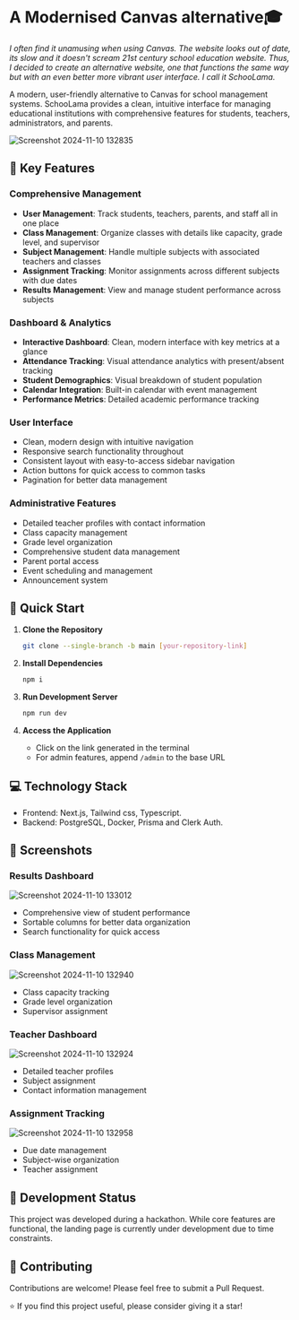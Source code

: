 # A Modernised Canvas alternative🎓

*I often find it unamusing when using Canvas. The website looks out of date, its slow and it doesn't scream 21st century school education website. Thus, I decided to create an alternative website, one that functions the same way but with an even better more vibrant user interface. I call it SchooLama.*

A modern, user-friendly alternative to Canvas for school management systems. SchooLama provides a clean, intuitive interface for managing educational institutions with comprehensive features for students, teachers, administrators, and parents.

![Screenshot 2024-11-10 132835](https://github.com/user-attachments/assets/d120e281-d548-45c2-b32b-015e1f0729a2)

## 🌟 Key Features

### Comprehensive Management
- **User Management**: Track students, teachers, parents, and staff all in one place
- **Class Management**: Organize classes with details like capacity, grade level, and supervisor
- **Subject Management**: Handle multiple subjects with associated teachers and classes
- **Assignment Tracking**: Monitor assignments across different subjects with due dates
- **Results Management**: View and manage student performance across subjects

### Dashboard & Analytics
- **Interactive Dashboard**: Clean, modern interface with key metrics at a glance
- **Attendance Tracking**: Visual attendance analytics with present/absent tracking
- **Student Demographics**: Visual breakdown of student population
- **Calendar Integration**: Built-in calendar with event management
- **Performance Metrics**: Detailed academic performance tracking

### User Interface
- Clean, modern design with intuitive navigation
- Responsive search functionality throughout
- Consistent layout with easy-to-access sidebar navigation
- Action buttons for quick access to common tasks
- Pagination for better data management

### Administrative Features
- Detailed teacher profiles with contact information
- Class capacity management
- Grade level organization
- Comprehensive student data management
- Parent portal access
- Event scheduling and management
- Announcement system

## 🚀 Quick Start

1. **Clone the Repository**
   ```bash
   git clone --single-branch -b main [your-repository-link]
   ```

2. **Install Dependencies**
   ```bash
   npm i
   ```

3. **Run Development Server**
   ```bash
   npm run dev
   ```

4. **Access the Application**
   - Click on the link generated in the terminal
   - For admin features, append `/admin` to the base URL

## 💻 Technology Stack
- Frontend: Next.js, Tailwind css, Typescript.
- Backend: PostgreSQL, Docker, Prisma and Clerk Auth.

## 📸 Screenshots

### Results Dashboard

![Screenshot 2024-11-10 133012](https://github.com/user-attachments/assets/7dc4b95c-4bd4-49e7-9624-624dac53b345)

- Comprehensive view of student performance
- Sortable columns for better data organization
- Search functionality for quick access

### Class Management

![Screenshot 2024-11-10 132940](https://github.com/user-attachments/assets/fd1d4dc7-70d5-483d-9924-4758b0b7877c)

- Class capacity tracking
- Grade level organization
- Supervisor assignment

### Teacher Dashboard

![Screenshot 2024-11-10 132924](https://github.com/user-attachments/assets/27f41c65-03ae-45d4-977c-83c996ecf77d)

- Detailed teacher profiles
- Subject assignment
- Contact information management

### Assignment Tracking

![Screenshot 2024-11-10 132958](https://github.com/user-attachments/assets/6ecc1d38-0325-42b8-9b77-0f3f3bd4d41a)

- Due date management
- Subject-wise organization
- Teacher assignment

## 🚧 Development Status
This project was developed during a hackathon. While core features are functional, the landing page is currently under development due to time constraints.

## 🤝 Contributing

Contributions are welcome! Please feel free to submit a Pull Request.

⭐ If you find this project useful, please consider giving it a star!
